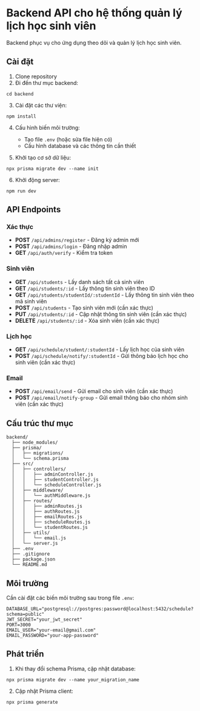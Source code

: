 # Backend API cho hệ thống quản lý lịch học sinh viên

Backend phục vụ cho ứng dụng theo dõi và quản lý lịch học sinh viên.

## Cài đặt

1. Clone repository
2. Đi đến thư mục backend:
```
cd backend
```
3. Cài đặt các thư viện:
```
npm install
```
4. Cấu hình biến môi trường:
   - Tạo file `.env` (hoặc sửa file hiện có)
   - Cấu hình database và các thông tin cần thiết

5. Khởi tạo cơ sở dữ liệu:
```
npx prisma migrate dev --name init
```

6. Khởi động server:
```
npm run dev
```

## API Endpoints

### Xác thực

- **POST** `/api/admins/register` - Đăng ký admin mới
- **POST** `/api/admins/login` - Đăng nhập admin
- **GET** `/api/auth/verify` - Kiểm tra token

### Sinh viên

- **GET** `/api/students` - Lấy danh sách tất cả sinh viên
- **GET** `/api/students/:id` - Lấy thông tin sinh viên theo ID
- **GET** `/api/students/studentId/:studentId` - Lấy thông tin sinh viên theo mã sinh viên
- **POST** `/api/students` - Tạo sinh viên mới (cần xác thực)
- **PUT** `/api/students/:id` - Cập nhật thông tin sinh viên (cần xác thực)
- **DELETE** `/api/students/:id` - Xóa sinh viên (cần xác thực)

### Lịch học

- **GET** `/api/schedule/student/:studentId` - Lấy lịch học của sinh viên
- **POST** `/api/schedule/notify/:studentId` - Gửi thông báo lịch học cho sinh viên (cần xác thực)

### Email

- **POST** `/api/email/send` - Gửi email cho sinh viên (cần xác thực)
- **POST** `/api/email/notify-group` - Gửi email thông báo cho nhóm sinh viên (cần xác thực)

## Cấu trúc thư mục

```
backend/
  ├── node_modules/
  ├── prisma/
  │   ├── migrations/
  │   └── schema.prisma
  ├── src/
  │   ├── controllers/
  │   │   ├── adminController.js
  │   │   ├── studentController.js
  │   │   └── scheduleController.js
  │   ├── middleware/
  │   │   └── authMiddleware.js
  │   ├── routes/
  │   │   ├── adminRoutes.js
  │   │   ├── authRoutes.js
  │   │   ├── emailRoutes.js
  │   │   ├── scheduleRoutes.js
  │   │   └── studentRoutes.js
  │   ├── utils/
  │   │   └── email.js
  │   └── server.js
  ├── .env
  ├── .gitignore
  ├── package.json
  └── README.md
```

## Môi trường

Cần cài đặt các biến môi trường sau trong file `.env`:

```
DATABASE_URL="postgresql://postgres:password@localhost:5432/schedule?schema=public"
JWT_SECRET="your_jwt_secret"
PORT=3000
EMAIL_USER="your-email@gmail.com"
EMAIL_PASSWORD="your-app-password"
```

## Phát triển

1. Khi thay đổi schema Prisma, cập nhật database:
```
npx prisma migrate dev --name your_migration_name
```

2. Cập nhật Prisma client:
```
npx prisma generate
``` 